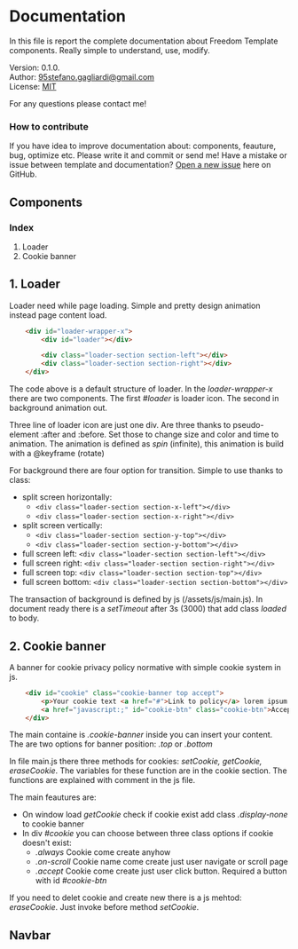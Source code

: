 # Documentation

In this file is report the complete documentation about Freedom Template components.
Really simple to understand, use, modify.

Version: 0.1.0. </br>
Author: 95stefano.gagliardi@gmail.com</br>
License: [MIT](https://github.com/Spolaa/freedom-template/blob/master/LICENSE)</br>

For any questions please contact me!

### How to contribute

If you have idea to improve documentation about: components, feauture, bug, optimize etc. Please write it and commit or send me!
Have a mistake or issue between template and documentation? [Open a new issue](https://github.com/Spolaa/freedom-template/issues) here on GitHub.

## Components

### Index

1. Loader
2. Cookie banner

## 1. Loader

Loader need while page loading. Simple and pretty design animation instead page content load.

```html
    <div id="loader-wrapper-x">
        <div id="loader"></div>

        <div class="loader-section section-left"></div>
        <div class="loader-section section-right"></div>
    </div>
```

The code above is a default structure of loader. In the *loader-wrapper-x* there are two components. The first *#loader* is loader icon. The second in background animation out. 

Three line of loader icon are just one div. Are three thanks to pseudo-element :after and :before. Set those to change size and color and time to animation. The animation is defined as *spin* (infinite), this animation is build with a @keyframe (rotate)

For background there are four option for transition. Simple to use thanks to class:
- split screen horizontally:
    - ```<div class="loader-section section-x-left"></div>```
    - ```<div class="loader-section section-x-right"></div>```
- split screen vertically:
    - ```<div class="loader-section section-y-top"></div>```
    - ```<div class="loader-section section-y-bottom"></div>```
- full screen left: ```<div class="loader-section section-left"></div>```
- full screen right: ```<div class="loader-section section-right"></div>```
- full screen top: ```<div class="loader-section section-top"></div>```
- full screen bottom: ```<div class="loader-section section-bottom"></div>```

The transaction of background is defined by js (/assets/js/main.js). In document ready there is a *setTimeout* after 3s (3000) that add class *loaded* to body.

## 2. Cookie banner

A banner for cookie privacy policy normative with simple cookie system in js.
```html
    <div id="cookie" class="cookie-banner top accept">
        <p>Your cookie text <a href="#">Link to policy</a> lorem ipsum dolor</p>
        <a href="javascript:;" id="cookie-btn" class="cookie-btn">Accept</a>
    </div>
```
The main containe is *.cookie-banner* inside you can insert your content. The are two options for banner position: *.top* or *.bottom* </br>

In file main.js there three methods for cookies: *setCookie, getCookie, eraseCookie*. The variables for these function are in the cookie section. The functions are explained with comment in the js file.

The main feautures are:</br>
- On window load *getCookie* check if cookie exist add class *.display-none* to cookie banner
- In div *#cookie* you can choose between three class options if cookie doesn't exist:
    - *.always* Cookie come create anyhow
    - *.on-scroll* Cookie name come create just user navigate or scroll page
    - *.accept* Cookie come create just user click button. Required a button with id *#cookie-btn*
    
If you need to delet cookie and create new there is a js mehtod: *eraseCookie*. Just invoke before method *setCookie*.
    
## Navbar
